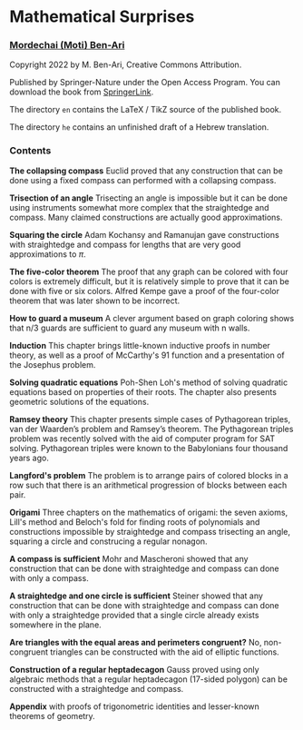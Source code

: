 # Mathematical Surprises

### [Mordechai (Moti) Ben-Ari](https://www.weizmann.ac.il/sci-tea/benari/home)

Copyright 2022 by M. Ben-Ari, Creative Commons Attribution.

Published by Springer-Nature under the Open Access Program.
You can download the book from
[SpringerLink](https://link.springer.com/book/10.1007/978-3-031-13566-8).

The directory `en` contains the LaTeX / TikZ source of the published book.

The directory `he` contains an unfinished draft of a Hebrew translation.

### Contents

**The collapsing compass** Euclid proved that any construction that can be done using a fixed compass can performed with a collapsing compass.

**Trisection of an angle** Trisecting an angle is impossible but it can be done using instruments somewhat more complex that the straightedge and compass. Many claimed constructions are actually good approximations.

**Squaring the circle** Adam Kochansy and Ramanujan gave constructions with straightedge and compass for lengths that are very good approximations to $\pi$.

**The five-color theorem** The proof that any graph can be colored with four colors is extremely difficult, but it is relatively simple to prove that it can be done with five or six colors. Alfred Kempe gave a proof of the four-color theorem that was later shown to be incorrect.

**How to guard a museum** A clever argument based on graph coloring shows that n/3 guards are sufficient to guard any museum with n walls.

**Induction** This chapter brings little-known inductive proofs in number theory, as well as a proof of McCarthy's 91 function and a presentation of the Josephus problem.

**Solving quadratic equations** Poh-Shen Loh's method of solving quadratic equations based on properties of their roots. The chapter also presents geometric solutions of the equations.

**Ramsey theory** This chapter presents simple cases of Pythagorean triples, van der Waarden’s problem and Ramsey’s theorem. The Pythagorean triples problem was recently solved with the aid of computer program for SAT solving. Pythagorean triples were known to the Babylonians four thousand years ago.

**Langford's problem** The problem is to arrange pairs of colored blocks in a row such that there is an arithmetical progression of blocks between each pair.

**Origami** Three chapters on the mathematics of origami: the seven axioms, Lill's method and Beloch's fold for finding roots of polynomials and constructions impossible by straightedge and compass trisecting an angle, squaring a circle and construcing a regular nonagon.

**A compass is sufficient** Mohr and Mascheroni showed that any construction that can be done with straightedge and compass can done with only a compass.

**A straightedge and one circle is sufficient** Steiner showed that any construction that can be done with straightedge and compass can done with only a straightedge provided that a single circle already exists somewhere in the plane.

**Are triangles with the equal areas and perimeters congruent?** No, non-congruent triangles can be constructed with the aid of elliptic functions.

**Construction of a regular heptadecagon** Gauss proved using only algebraic methods that a regular heptadecagon (17-sided polygon) can be constructed with a straightedge and compass.

**Appendix** with proofs of trigonometric identities and lesser-known theorems of geometry.
